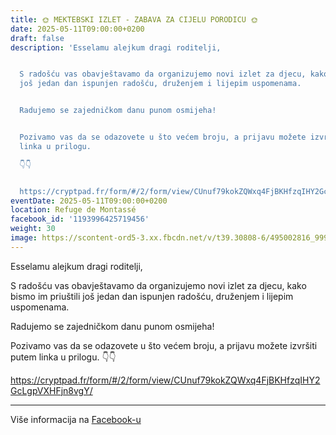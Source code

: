 ```yaml
---
title: 🌞 MEKTEBSKI IZLET - ZABAVA ZA CIJELU PORODICU 🌞
date: 2025-05-11T09:00:00+0200
draft: false
description: 'Esselamu alejkum dragi roditelji,


  S radošću vas obavještavamo da organizujemo novi izlet za djecu, kako bismo im priuštili
  još jedan dan ispunjen radošću, druženjem i lijepim uspomenama.


  Radujemo se zajedničkom danu punom osmijeha!


  Pozivamo vas da se odazovete u što većem broju, a prijavu možete izvršiti putem
  linka u prilogu.

  👇👇


  https://cryptpad.fr/form/#/2/form/view/CUnuf79kokZQWxq4FjBKHfzqIHY2GcLgpVXHFjn8vgY/'
eventDate: 2025-05-11T09:00:00+0200
location: Refuge de Montassé
facebook_id: '1193996425719456'
weight: 30
image: https://scontent-ord5-3.xx.fbcdn.net/v/t39.30808-6/495002816_999819255612007_6095771516433501333_n.jpg?_nc_cat=106&ccb=1-7&_nc_sid=9e60e4&_nc_eui2=AeE4i9kfxibsmnXwOJtZEfFQZcfpBP-vZNVlx-kE_69k1bn8IU1lCcE-UzsrRsZpS5bS10mHb61n4OPKUOSyR7Z5&_nc_ohc=xtH5JS8WiOUQ7kNvwG2jnsu&_nc_oc=Adm2PBcT3WU2Ie_hdK2q5-8MnFDOa94GZfdJbmmwCkzgmkOFBvZR-ShSQkYMZMQt9R8&_nc_zt=23&_nc_ht=scontent-ord5-3.xx&edm=ABTKTjYEAAAA&_nc_gid=kshn8iQFvKgby2B9qFpxgw&oh=00_AfMmAuXURV42jK445ifoIII2E1gFzqrUqsIVnJyJLFKWkw&oe=68693885
---
```


Esselamu alejkum dragi roditelji,

S radošću vas obavještavamo da organizujemo novi izlet za djecu, kako bismo im priuštili još jedan dan ispunjen radošću, druženjem i lijepim uspomenama.

Radujemo se zajedničkom danu punom osmijeha!

Pozivamo vas da se odazovete u što većem broju, a prijavu možete izvršiti putem linka u prilogu.
👇👇

https://cryptpad.fr/form/#/2/form/view/CUnuf79kokZQWxq4FjBKHfzqIHY2GcLgpVXHFjn8vgY/

---

Više informacija na [Facebook-u](https://facebook.com/events/1193996425719456)
